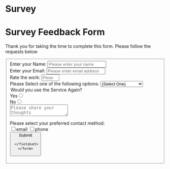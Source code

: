 # Survey
<link rel="stylesheet" href="style.css">
<!DOCTYPE html>
<html lang="en">
  <head>
    <meta charset = "utf-8">
    <h1 id="title"> Survey Feedback Form
    </h1>
  </head>
  <body>
    <p id="description">Thank you for taking the time to complete this form. Please follow the requests below</p>
    <form method = "post" id = "survey-form">
      <fieldset> 
      <label id= "name-label">Enter your Name: <input id="name" name = "name" type = "text" required placeholder = "Please enter your name"/></label><br>
      <label id= "email-label">Enter your Email: <input id="email" type = "email" name="email" required placeholder = "Please enter email address"/></label><br>
      <label id="number-label">Rate the work: <input id = "number" type="number" min = 0 max = 10 placeholder = "Please enter mobile or telephone number"><br>
      <label for = "Select">Please Select one of the following options: 
      <select id = "dropdown"><option value = "">(Select One)</option>
        <option value = 1>Ben is great</option>
        <option value = 2>Ben is not so great</option>
      </select>
      </label>
      <legend for= "Reuse">Would you use the Service Again?</legend>
      <label for= "yes">Yes<input id = "yes" type ="radio" name = "option-type" class= "inline" value = 1></label><br>
      <label for= "no">No<input id = "no" type ="radio" name = "option-type" class= "inline" value = 2></label><br>
      <textarea id="other" name = "bio" placeholder = "Please share your thoughts"></textarea><br>

<label for = "Contact">Please select your preferred contact method: </label><br>
<label for = "email"><input type = "checkbox" value = 1>email</label>
<label for = "phone"><input type = "checkbox" value = 2>phone</label>
<br>
<label for = "submit"><button id = "submit" value = "Submit">Submit</label>


     </fieldset>
    </form>
  </body>

